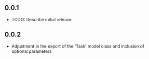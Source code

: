 ## 0.0.1

* TODO: Describe initial release.

## 0.0.2

* Adjustment in the export of the 'Task' model class and inclusion of optional parameters
